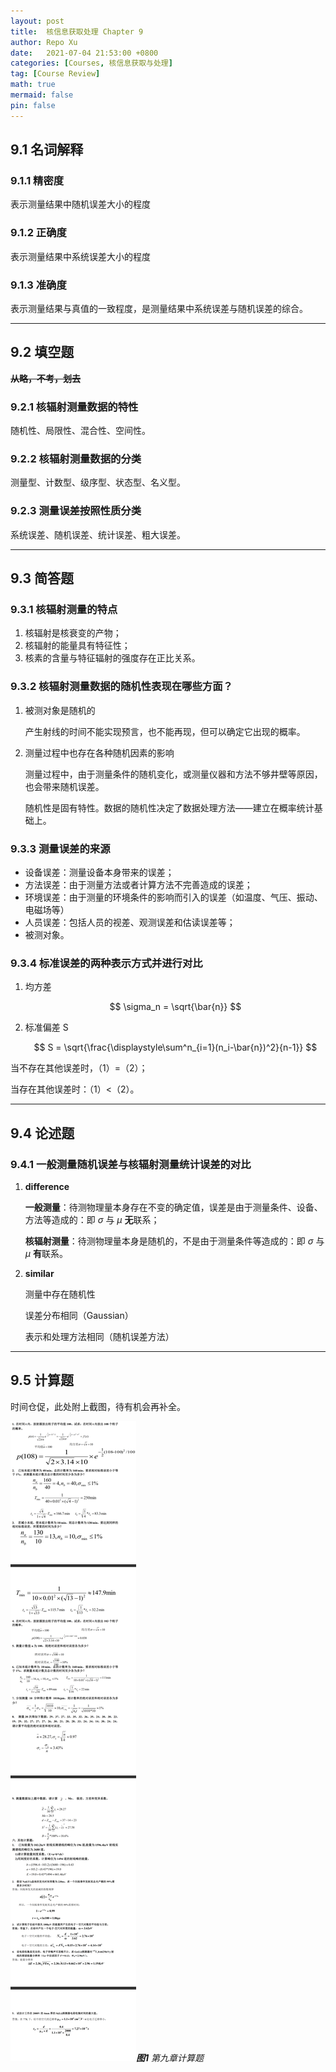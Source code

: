 ```yaml
---
layout: post
title:  核信息获取处理 Chapter 9
author: Repo Xu
date:   2021-07-04 21:53:00 +0800
categories: [Courses, 核信息获取与处理]
tag: [Course Review]
math: true
mermaid: false
pin: false
---
```


## 9.1 名词解释

### 9.1.1 精密度

表示测量结果中随机误差大小的程度

### 9.1.2 正确度

表示测量结果中系统误差大小的程度

### 9.1.3 准确度

表示测量结果与真值的一致程度，是测量结果中系统误差与随机误差的综合。

---

## 9.2 填空题

**~~从略，不考，划去~~**

### 9.2.1 核辐射测量数据的特性

随机性、局限性、混合性、空间性。

### 9.2.2 核辐射测量数据的分类

测量型、计数型、级序型、状态型、名义型。

### 9.2.3 测量误差按照性质分类

系统误差、随机误差、统计误差、粗大误差。

---

## 9.3 简答题

### 9.3.1 核辐射测量的特点

1. 核辐射是核衰变的产物；
2. 核辐射的能量具有特征性；
3. 核素的含量与特征辐射的强度存在正比关系。

### 9.3.2 核辐射测量数据的随机性表现在哪些方面？

1. 被测对象是随机的

   产生射线的时间不能实现预言，也不能再现，但可以确定它出现的概率。

2. 测量过程中也存在各种随机因素的影响

   测量过程中，由于测量条件的随机变化，或测量仪器和方法不够井壁等原因，也会带来随机误差。

   随机性是固有特性。数据的随机性决定了数据处理方法——建立在概率统计基础上。

### 9.3.3 测量误差的来源

+ 设备误差：测量设备本身带来的误差；
+ 方法误差：由于测量方法或者计算方法不完善造成的误差；
+ 环境误差：由于测量的环境条件的影响而引入的误差（如温度、气压、振动、电磁场等）
+ 人员误差：包括人员的视差、观测误差和估读误差等；
+ 被测对象。

### 9.3.4 标准误差的两种表示方式并进行对比

1. 均方差

   $$ \sigma_n = \sqrt{\bar{n}} $$

2. 标准偏差 S

   $$ S = \sqrt{\frac{\displaystyle\sum^n_{i=1}(n_i-\bar{n})^2}{n-1}} $$

当不存在其他误差时，（1）=（2）；

当存在其他误差时：（1）<（2）。

---

## 9.4 论述题

### 9.4.1 一般测量随机误差与核辐射测量统计误差的对比

1. **difference**

   **一般测量**：待测物理量本身存在不变的确定值，误差是由于测量条件、设备、方法等造成的：即 $\sigma$ 与 $\mu$ **无**联系；

   **核辐射测量**：待测物理量本身是随机的，不是由于测量条件等造成的：即 $\sigma$ 与 $\mu$ **有**联系。

2. **similar**

   测量中存在随机性

   误差分布相同（Gaussian）

   表示和处理方法相同（随机误差方法）

---

## 9.5 计算题

时间仓促，此处附上截图，待有机会再补全。

![ch-9-cals](/assets/img/nuc_info/ch-9-cals.png)_**图1**  第九章计算题_

